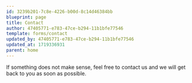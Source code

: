 ```yaml
---
id: 3239b201-7c8e-4226-b00d-8c14d46384bb
blueprint: page
title: Contact
author: 47405771-e783-47ce-b294-11b1bfe77546
template: forms/contact
updated_by: 47405771-e783-47ce-b294-11b1bfe77546
updated_at: 1719336931
parent: home
---
```

If something does not make sense, feel free to contact us and we will get back to you as soon as possible.